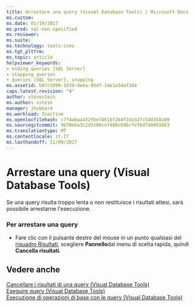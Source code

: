 ```yaml
---
title: Arrestare una query (Visual Database Tools) | Microsoft Docs
ms.custom: 
ms.date: 01/19/2017
ms.prod: sql-non-specified
ms.reviewer: 
ms.suite: 
ms.technology: tools-ssms
ms.tgt_pltfrm: 
ms.topic: article
helpviewer_keywords:
- ending queries [SQL Server]
- stopping queries
- queries [SQL Server], stopping
ms.assetid: b97c5099-1039-4e6a-95df-14e1a34af344
caps.latest.revision: "4"
author: stevestein
ms.author: sstein
manager: jhubbard
ms.workload: Inactive
ms.openlocfilehash: c7f4a6aa432fbe7461bf264f2da327c540358a09
ms.sourcegitcommit: 9678eba3c2d3100cef408c69bcfe76df49803d63
ms.translationtype: MT
ms.contentlocale: it-IT
ms.lasthandoff: 11/09/2017
---
```

# <a name="stop-a-query-visual-database-tools"></a>Arrestare una query (Visual Database Tools)
Se una query risulta troppo lenta o non restituisce i risultati attesi, sarà possibile arrestarne l'esecuzione.  
  
### <a name="to-stop-a-query"></a>Per arrestare una query  
  
-   Fare clic con il pulsante destro del mouse in un punto qualsiasi del [riquadro Risultati](../../ssms/visual-db-tools/results-pane-visual-database-tools.md), scegliere **Pannello**dal menu di scelta rapida, quindi **Cancella risultati**.  
  
## <a name="see-also"></a>Vedere anche  
[Cancellare i risultati di una query &#40;Visual Database Tools&#41;](../../ssms/visual-db-tools/clear-query-results-visual-database-tools.md)  
[Eseguire query &#40;Visual Database Tools&#41;](../../ssms/visual-db-tools/run-queries-visual-database-tools.md)  
[Esecuzione di operazioni di base con le query &#40;Visual Database Tools&#41;](../../ssms/visual-db-tools/perform-basic-operations-with-queries-visual-database-tools.md)  
  
